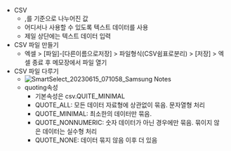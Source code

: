 - CSV
  - ,를 기준으로 나누어진 값
  - 어디서나 사용할 수 있도록 텍스트 데이터를 사용
  - 제일 상단에는 텍스트 데이터 입력
- CSV 파일 만들기
  - 엑셀 > [파일]-[다른이름으로저장] > 파일형식(CSV쉼표로분리) > [저장] > 엑셀 종료 후 메모장에서 파일 열기
- CSV 파일 다루기
  - ![SmartSelect_20230615_071058_Samsung Notes](https://github.com/chris0825/TIL/assets/62418972/c61d5cf6-38f1-4279-905a-70c170858202)
  - quoting속성
    - 기본속성은 csv.QUITE_MINIMAL
    - QUOTE_ALL: 모든 데이터 자료형에 상관없이 묶음. 문자열형 처리
    - QUOTE_MINIMAL: 최소한의 데이터만 묶음.
    - QUOTE_NONNUMERIC: 숫자 데이터가 아닌 경우에만 묶음. 묶이지 않은 데이터는 실수형 처리
    - QUOTE_NONE: 데이터 묶지 않음
이후 더 있음
